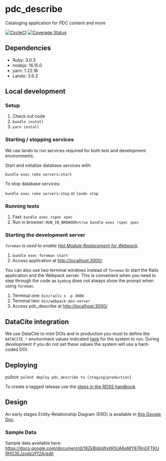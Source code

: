 # pdc_describe
Cataloging application for PDC content and more

[![CircleCI](https://circleci.com/gh/pulibrary/pdc_describe/tree/main.svg?style=svg)](https://circleci.com/gh/pulibrary/pdc_describe/tree/main)
[![Coverage Status](https://coveralls.io/repos/github/pulibrary/pdc_describe/badge.svg?branch=main)](https://coveralls.io/github/pulibrary/pdc_describe?branch=main)

## Dependencies
* Ruby: 3.0.3
* nodejs: 16.15.0
* yarn: 1.22.18
* Lando: 3.6.2

## Local development

### Setup
1. Check out code
2. `bundle install`
3. `yarn install`

### Starting / stopping services
We use lando to run services required for both test and development environments.

Start and initialize database services with:

`bundle exec rake servers:start`

To stop database services:

`bundle exec rake servers:stop` or `lando stop`

### Running tests
1. Fast: `bundle exec rspec spec`
2. Run in browser: `RUN_IN_BROWSER=true bundle exec rspec spec`

### Starting the development server
*`foreman` is used to enable [Hot Module Replacement for Webpack](https://webpack.js.org/concepts/hot-module-replacement/).*

1. `bundle exec foreman start`
2. Access application at [http://localhost:3000/](http://localhost:3000/)

You can also use two terminal windows instead of `foreman` to start the Rails application and the Webpack server.
This is convenient when you need to step through the code as `byebug` does not always show the prompt when using `foreman`.

1. Terminal one: `bin/rails s -p 3000`
2. Terminal two: `bin/webpack-dev-server`
3. Access pdc_describe at [http://localhost:3000/](http://localhost:3000/)

## DataCite integration
We use DataCite to mint DOIs and in production you must to define the `DATACITE_*` environment values indicated [here](https://github.com/pulibrary/princeton_ansible/blob/main/group_vars/pdc_describe/production.yml) for the system to run. During development if you do not set these values the system will use a hard-coded DOI.

## Deploying
pulbot: `pulbot deploy pdc_describe to [staging|production]`

To create a tagged release use the [steps in the RDSS handbook](https://github.com/pulibrary/rdss-handbook/blob/main/release_process.md)

## Design
An early stages Entity-Relationship Diagram (ERD) is available in [this Google Doc](https://docs.google.com/drawings/d/1q2sfj8rrcNVgqQPK5uT_t79A9SYqncinh3HbnCSGMyQ/edit).

### Sample Data
Sample data available here: https://docs.google.com/document/d/18ZkBldqWxIIR1UA6qMY87RnGFTKU9HG3EJzodzzFf2A/edit
